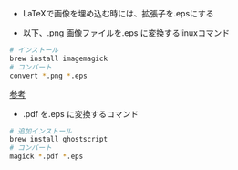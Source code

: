 - LaTeXで画像を埋め込む時には、拡張子を.epsにする

- 以下、.png 画像ファイルを.eps に変換するlinuxコマンド

```bash
# インストール
brew install imagemagick
# コンバート
convert *.png *.eps
```

[参考](https://korechi.hatenablog.com/entry/2015/12/02/183422)

- .pdf を.eps に変換するコマンド
```bash
# 追加インストール
brew install ghostscript
# コンバート
magick *.pdf *.eps
```

